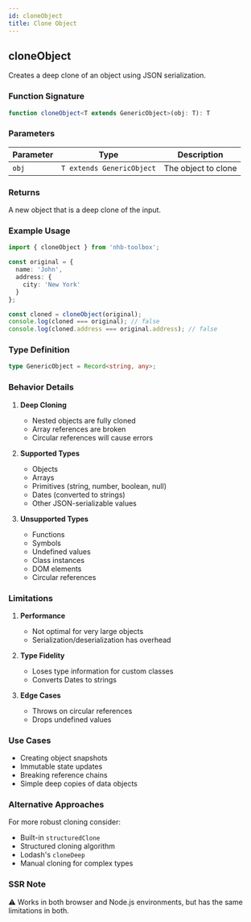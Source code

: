 ```yaml
---
id: cloneObject  
title: Clone Object  
---
```


## cloneObject

Creates a deep clone of an object using JSON serialization.

### Function Signature

```typescript
function cloneObject<T extends GenericObject>(obj: T): T
```

### Parameters

| Parameter | Type | Description |
|-----------|------|-------------|
| `obj` | `T extends GenericObject` | The object to clone |

### Returns

A new object that is a deep clone of the input.

### Example Usage

```typescript
import { cloneObject } from 'nhb-toolbox';

const original = { 
  name: 'John',
  address: {
    city: 'New York'
  }
};

const cloned = cloneObject(original);
console.log(cloned === original); // false
console.log(cloned.address === original.address); // false
```

### Type Definition

```typescript
type GenericObject = Record<string, any>;
```

### Behavior Details

1. **Deep Cloning**
   - Nested objects are fully cloned
   - Array references are broken
   - Circular references will cause errors

2. **Supported Types**
   - Objects
   - Arrays
   - Primitives (string, number, boolean, null)
   - Dates (converted to strings)
   - Other JSON-serializable values

3. **Unsupported Types**
   - Functions
   - Symbols
   - Undefined values
   - Class instances
   - DOM elements
   - Circular references

### Limitations

1. **Performance**
   - Not optimal for very large objects
   - Serialization/deserialization has overhead

2. **Type Fidelity**
   - Loses type information for custom classes
   - Converts Dates to strings

3. **Edge Cases**
   - Throws on circular references
   - Drops undefined values

### Use Cases

- Creating object snapshots
- Immutable state updates
- Breaking reference chains
- Simple deep copies of data objects

### Alternative Approaches

For more robust cloning consider:

- Built-in `structuredClone`
- Structured cloning algorithm
- Lodash's `cloneDeep`
- Manual cloning for complex types

### SSR Note

⚠️ Works in both browser and Node.js environments, but has the same limitations in both.
